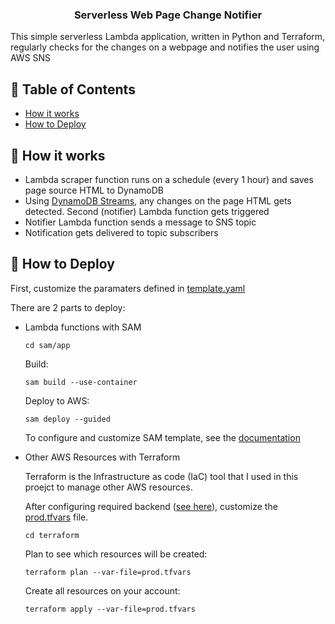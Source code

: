 <h3 align="center">Serverless Web Page Change Notifier</h3>

This simple serverless Lambda application, written in Python and Terraform, regularly checks for the changes on a webpage and notifies the user using AWS SNS


## 📝 Table of Contents
+ [How it works](#working)
+ [How to Deploy](#deploy)


## 💭 How it works <a name = "working"></a>
- Lambda scraper function runs on a schedule (every 1 hour) and saves page source HTML to DynamoDB
- Using [DynamoDB Streams](https://docs.aws.amazon.com/amazondynamodb/latest/developerguide/Streams.html), any changes on the page HTML gets detected. Second (notifier) Lambda function gets triggered
- Notifier Lambda function sends a message to SNS topic
- Notification gets delivered to topic subscribers

## 🎈 How to Deploy <a name = "deploy"></a>

First, customize the paramaters defined in [template.yaml](/sam/app/template.yaml)

There are 2 parts to deploy:

- Lambda functions with SAM

    ```
    cd sam/app
    ```
    
    Build:

    ```
    sam build --use-container
    ```

    Deploy to AWS:

    ```
    sam deploy --guided
    ```

    To configure and customize SAM template, see the [documentation](https://docs.aws.amazon.com/serverless-application-model/latest/developerguide/what-is-sam.html)

- Other AWS Resources with Terraform

    Terraform is the Infrastructure as code (IaC) tool that I used in this proejct to manage other AWS resources. 

    After configuring required backend ([see here](https://developer.hashicorp.com/terraform/language/settings/backends/configuration)), customize the [prod.tfvars](/terraform/prod.tfvars) file. 

    ```
    cd terraform
    ```

    Plan to see which resources will be created:

    ```
    terraform plan --var-file=prod.tfvars
    ```

    Create all resources on your account:

    ```
    terraform apply --var-file=prod.tfvars
    ```

